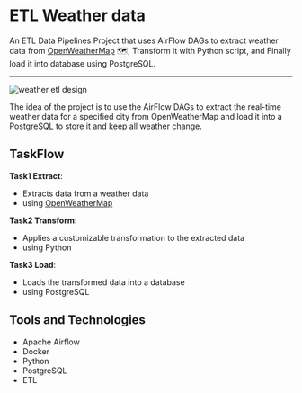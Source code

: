 # ETL Weather data
An ETL Data Pipelines Project that uses AirFlow DAGs to extract weather data from [OpenWeatherMap](https://openweathermap.org/api) :world_map:, Transform it with Python script, and Finally load it into database using PostgreSQL.

---
![weather etl design](https://github.com/user-attachments/assets/00992dcb-f891-4b36-badd-de83d116b5c4)

The idea of the project is to use the AirFlow DAGs to extract the real-time weather data for a specified city from OpenWeatherMap and load it into a PostgreSQL to store it and keep all weather change.

## TaskFlow

**Task1 Extract**:
 - Extracts data from a weather data
 - using [OpenWeatherMap](https://openweathermap.org/api)

**Task2 Transform**:
 - Applies a customizable transformation to the extracted data
 - using Python

**Task3 Load**:
 - Loads the transformed data into a database
 - using PostgreSQL

## Tools and Technologies
- Apache Airflow
- Docker
- Python
- PostgreSQL
- ETL
